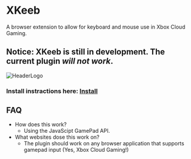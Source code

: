 # XKeeb
A browser extension to allow for keyboard and mouse use in Xbox Cloud Gaming.

## Notice: XKeeb is still in development. The current plugin *will not work*.

![HeaderLogo](https://github.com/perryMELENOHRST/XKeeb/assets/84308737/a68e3213-a787-4644-a31e-037b1f40f6dc)
### Install instractions here: [Install](https://github.com/perryMELENOHRST/XKeeb/wiki/Install) 

## FAQ
- How does this work?
  - Using the JavaScipt GamePad API.
- What websites dose this work on?
  - The plugin should work on any browser application that supports gamepad input (Yes, Xbox Cloud Gaming!)
  
